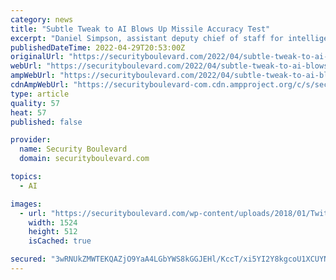 ```yaml
---
category: news
title: "Subtle Tweak to AI Blows Up Missile Accuracy Test"
excerpt: "Daniel Simpson, assistant deputy chief of staff for intelligence, surveillance, and reconnaissance, said on Monday. Initially, the AI was fed data from a sensor that looked for a single surface-to-surface missile at an oblique angle, Simpson said."
publishedDateTime: 2022-04-29T20:53:00Z
originalUrl: "https://securityboulevard.com/2022/04/subtle-tweak-to-ai-blows-up-missile-accuracy-test/"
webUrl: "https://securityboulevard.com/2022/04/subtle-tweak-to-ai-blows-up-missile-accuracy-test/"
ampWebUrl: "https://securityboulevard.com/2022/04/subtle-tweak-to-ai-blows-up-missile-accuracy-test/amp/"
cdnAmpWebUrl: "https://securityboulevard-com.cdn.ampproject.org/c/s/securityboulevard.com/2022/04/subtle-tweak-to-ai-blows-up-missile-accuracy-test/amp/"
type: article
quality: 57
heat: 57
published: false

provider:
  name: Security Boulevard
  domain: securityboulevard.com

topics:
  - AI

images:
  - url: "https://securityboulevard.com/wp-content/uploads/2018/01/TwitterLogo-002.jpg"
    width: 1524
    height: 512
    isCached: true

secured: "3wRNUkZMWTEKQAZjO9YaA4LGbYWS8kGGJEHl/KccT/xi5YI2Y8kgcoU1XCUYNgPsoXCcWXs6eDHODtsAS84XjPSOKbG1wvzIOG94R792pZvsTckLzstUaD52tbXRD1LQkQdrMS4IagHoTMulAY95DdMQvSLONEJYx9jO1TkzuZllRYHQVCJtpfjZp6g4L+cO0pTV7t44JWAwksk/o/0r4atRFsqb2xEQTUj1FeaQOxbvBYtMz4jz+WOxQiqrPDIHoavFKYmk+qrAUdWrvNhtul+zJyVqqHVku64PkIq4qRYwRaIrdGQbHnT4d+DwrakbzDKaNyKeroDpi9mFxWBtpsZQp+yAo3EXemXwdvwimHM=;NBjIdST170ljd5+yWutyrA=="
---
```


